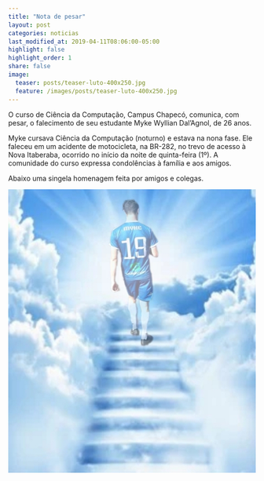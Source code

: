 ```yaml
---
title: "Nota de pesar"
layout: post
categories: noticias
last_modified_at: 2019-04-11T08:06:00-05:00
highlight: false
highlight_order: 1
share: false
image:
  teaser: posts/teaser-luto-400x250.jpg
  feature: /images/posts/teaser-luto-400x250.jpg
---
```


O curso de Ciência da Computação, Campus Chapecó, comunica, com pesar, o falecimento de seu estudante Myke Wyllian Dal’Agnol, de 26 anos.

Myke cursava Ciência da Computação (noturno) e estava na nona fase. Ele faleceu em um acidente de motocicleta, na BR-282, no trevo de acesso à Nova Itaberaba, ocorrido no início da noite de quinta-feira (1º). A comunidade do curso expressa condolências à família e aos amigos.

Abaixo uma singela homenagem feita por amigos e colegas.

![Myke Wyllian Dal’Agnol](/images/posts/homenagem-Myke.jpg)